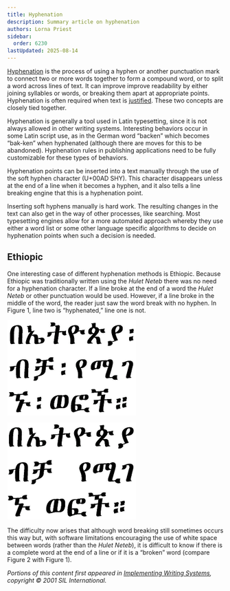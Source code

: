 ```yaml
---
title: Hyphenation
description: Summary article on hyphenation
authors: Lorna Priest
sidebar:
  order: 6230
lastUpdated: 2025-08-14
---
```


[Hyphenation][hyphenation] is the process of using a hyphen or another punctuation mark to connect two or more words together to form a compound word, or to split a word across lines of text. It can improve improve readability by either joining syllables or words, or breaking them apart at appropriate points. Hyphenation is often required when text is [justified][justification]. These two concepts are closely tied together.

Hyphenation is generally a tool used in Latin typesetting, since it is not always allowed in other writing systems. Interesting behaviors occur in some Latin script use, as in the German word “backen” which becomes “bak-ken” when hyphenated (although there are moves for this to be abandoned). Hyphenation rules in publishing applications need to be fully customizable for these types of behaviors.

Hyphenation points can be inserted into a text manually through the use of the soft hyphen character (U+00AD SHY). This character disappears unless at the end of a line when it becomes a hyphen, and it also tells a line breaking engine that this is a hyphenation point.

Inserting soft hyphens manually is hard work. The resulting changes in the text can also get in the way of other processes, like searching. Most typesetting engines allow for a more automated approach whereby they use either a word list or some other language specific algorithms to decide on hyphenation points when such a decision is needed.

## Ethiopic

One interesting case of different hyphenation methods is Ethiopic. Because Ethiopic was traditionally written using the *Hulet Neteb* there was no need for a hyphenation character. If a line broke at the end of a word the *Hulet Neteb* or other punctuation would be used. However, if a line broke in the middle of the word, the reader just saw the word break with no hyphen. In Figure 1, line two is “hyphenated,” line one is not.

![“Hyphenation” in line two with use of Hulet Neteb (Ethiopic)](images/6230-1-Ethi.png "Figure 1. Line-breaking in line two with use of Hulet Neteb (Ethiopic)")

![“Hyphenation” in line two with use of white space (Ethiopic)](images/6230-2-Ethi.png "Figure 2. Line-breaking in line two with use of white space (Ethiopic)")

The difficulty now arises that although word breaking still sometimes occurs this way but, with software limitations encouraging the use of white space between words (rather than the *Hulet Neteb*), it is difficult to know if there is a complete word at the end of a line or if it is a “broken” word (compare Figure 2 with Figure 1).


_Portions of this content first appeared in [Implementing Writing Systems][iws], copyright © 2001 SIL International._

[iws]: https://scripts.sil.org/iws-toc.html
[hyphenation]: /reference/glossary#hyphen
[justification]: /reference/glossary#justify
